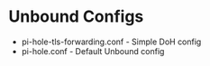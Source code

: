 # Unbound Configs

 * pi-hole-tls-forwarding.conf - Simple DoH config
 * pi-hole.conf - Default Unbound config
